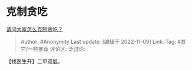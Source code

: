 # 克制贪吃
[请问大家怎么克制贪吃？](https://www.zhihu.com/question/431266831/answer/2749423361)

> Author: #Anonymity
> Last update: [编辑于 2022-11-09]
> Link:
> Tag: #其它/一些推荐
> 评论区:
> 泛讨论:

【找医生开】二甲双胍。

